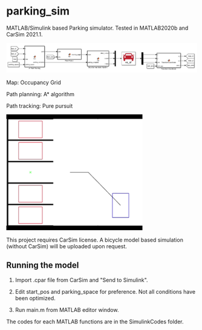 # parking_sim
MATLAB/Simulink based Parking simulator. Tested in MATLAB2020b and CarSim 2021.1.

![simul](https://github.com/mych907/parking_sim/blob/main/SimulinkDesign.jpg?raw=true)

Map: Occupancy Grid

Path planning: A* algorithm

Path tracking: Pure pursuit

![demo](https://github.com/mych907/parking_sim/blob/main/parkingsim.gif?raw=true)

This project requires CarSim license. A bicycle model based simulation (without CarSim) will be uploaded upon request.

## Running the model

1. Import .cpar file from CarSim and "Send to Simulink".

2. Edit start_pos and parking_space for preference. Not all conditions have been optimized.

3. Run main.m from MATLAB editor window.


The codes for each MATLAB functions are in the SimulinkCodes folder.
